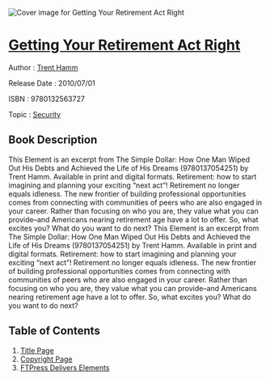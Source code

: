 ![Cover image for Getting Your Retirement Act Right](https://imgdetail.ebookreading.net/cover/cover/security/EB9780132563727.jpg)

[Getting Your Retirement Act Right](https://ebookreading.net/view/book/Getting+Your+Retirement+Act+Right-EB9780132563727_1.html "Getting Your Retirement Act Right")
====================================================================================================================

Author : [Trent Hamm](https://ebookreading.net/search/author/Trent+Hamm)

Release Date : 2010/07/01

ISBN : 9780132563727

Topic : [Security](https://ebookreading.net/search/category/security)

Book Description
-----------------

This Element is an excerpt from The Simple Dollar: How One Man Wiped Out His Debts and Achieved the Life of His Dreams (9780137054251) by Trent Hamm. Available in print and digital formats.
Retirement: how to start imagining and planning your exciting “next act”!
Retirement no longer equals idleness. The new frontier of building professional opportunities comes from connecting with communities of peers who are also engaged in your career. Rather than focusing on who you are, they value what you can provide–and Americans nearing retirement age have a lot to offer. So, what excites you? What do you want to do next?
              This Element is an excerpt from The Simple Dollar: How One Man Wiped Out His Debts and Achieved the Life of His Dreams (9780137054251) by Trent Hamm. Available in print and digital formats.
Retirement: how to start imagining and planning your exciting “next act”!
Retirement no longer equals idleness. The new frontier of building professional opportunities comes from connecting with communities of peers who are also engaged in your career. Rather than focusing on who you are, they value what you can provide–and Americans nearing retirement age have a lot to offer. So, what excites you? What do you want to do next?
              
Table of Contents
-----------------

1. [Title Page](https://ebookreading.net/view/book/Getting+Your+Retirement+Act+Right-EB9780132563727_2.html)
1. [Copyright Page](https://ebookreading.net/view/book/Getting+Your+Retirement+Act+Right-EB9780132563727_3.html)
1. [FTPress Delivers Elements](https://ebookreading.net/view/book/Getting+Your+Retirement+Act+Right-EB9780132563727_4.html)
